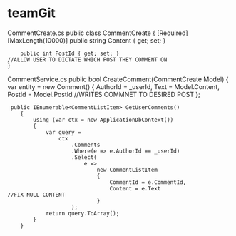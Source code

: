 # teamGit
CommentCreate.cs
  public class CommentCreate
    {
        [Required]
        [MaxLength(10000)]
        public string Content { get; set; }

        public int PostId { get; set; }                               //ALLOW USER TO DICTATE WHICH POST THEY COMMENT ON
    }
    
CommentService.cs
    public bool CreateComment(CommentCreate Model)
        {
            var entity =
                new Comment()
                {
                    AuthorId = _userId,
                    Text = Model.Content,
                    PostId = Model.PostId                             //WRITES COMMNET TO DESIRED POST
                };
                
     public IEnumerable<CommentListItem> GetUserComments()
        {
            using (var ctx = new ApplicationDbContext())
            {
                var query =
                    ctx
                        .Comments
                        .Where(e => e.AuthorId == _userId)
                        .Select(
                            e =>
                                new CommentListItem
                                {
                                    CommentId = e.CommentId,
                                    Content = e.Text                       //FIX NULL CONTENT
                                }
                        );
                return query.ToArray();
            }
        }

